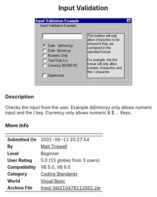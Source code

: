 ﻿<div align="center">

## Input Validation

<img src="PIC2001611205994341.gif">
</div>

### Description

Checks the input from the user. Example dd/mm/yy only allows numeric input and the / key. Currency only allows numeric & $ , . Keys.
 
### More Info
 


<span>             |<span>
---                |---
**Submitted On**   |2001-06-11 20:27:54
**By**             |[Matt Trigwell](https://github.com/Planet-Source-Code/PSCIndex/blob/master/ByAuthor/matt-trigwell.md)
**Level**          |Beginner
**User Rating**    |5.0 (15 globes from 3 users)
**Compatibility**  |VB 5\.0, VB 6\.0
**Category**       |[Coding Standards](https://github.com/Planet-Source-Code/PSCIndex/blob/master/ByCategory/coding-standards__1-43.md)
**World**          |[Visual Basic](https://github.com/Planet-Source-Code/PSCIndex/blob/master/ByWorld/visual-basic.md)
**Archive File**   |[Input Vali210476112001\.zip](https://github.com/Planet-Source-Code/matt-trigwell-input-validation__1-24012/archive/master.zip)








